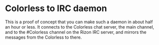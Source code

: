 Colorless to IRC daemon
=======================

This is a proof of concept that you can make such a daemon in about half an hour or less. It
connects to the Colorless chat server, the main channel, and to the \#Colorless channel on
the Rizon IRC server, and mirrors the messages from the Colorless to there.
